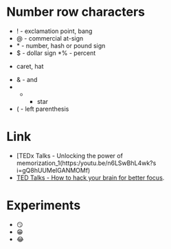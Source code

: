# Number row characters
* ! - exclamation point, bang
* @ - commercial at-sign
* \* - number, hash or pound sign
* $ - dollar sign
*% - percent
- caret, hat
* & - and
* * - star
* ( - left parenthesis


# Link
* [TEDx Talks - Unlocking the power of memorization_1(https:/youtu.be/n6LSwBhL4wk?s i=gQ8hUUMeIGANMOMf)
* [TED Talks - How to hack your brain for better focus](https:/youtu.be/PBaFURjVrm03si=40c00tkLG5B5qj15).
  
# Experiments
* :smirk:
* :grin:
* :joy:

<!--
**Oliviabatya/Oliviabatya** is a ✨ _special_ ✨ repository because its `README.md` (this file) appears on your GitHub profile.

Here are some ideas to get you started:

- 🔭 I’m currently working on ...
- 🌱 I’m currently learning ...
- 👯 I’m looking to collaborate on ...
- 🤔 I’m looking for help with ...
- 💬 Ask me about ...
- 📫 How to reach me: ...
- 😄 Pronouns: ...
- ⚡ Fun fact: ...
-->
